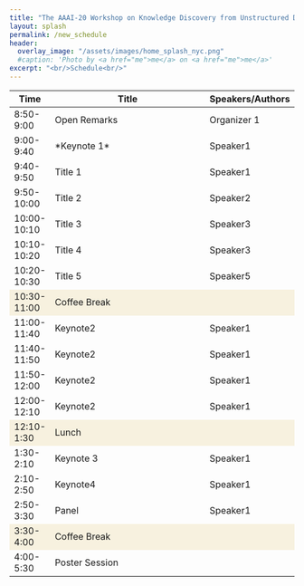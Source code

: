 ```yaml
---
title: "The AAAI-20 Workshop on Knowledge Discovery from Unstructured Data in Financial Services"
layout: splash
permalink: /new_schedule
header:
  overlay_image: "/assets/images/home_splash_nyc.png"
  #caption: 'Photo by <a href="me">me</a> on <a href="me">me</a>'
excerpt: "<br/>Schedule<br/>"
---
```


<center>
<table>
<colgroup>
    <col width="10%" />
    <col width="70%" />
    <col width="15%" />
</colgroup>
<thead>
    <tr class="header">
    <th>Time</th>
    <th>Title</th>
    <th>Speakers/Authors</th>
    </tr>
</thead>
<tbody>
    <tr>
        <td>8:50-9:00</td>
        <td>Open Remarks</td>
        <td>Organizer 1</td>
    </tr>
    <tr>
        <td>9:00-9:40</td>
        <td>*Keynote 1*</td>
        <td>Speaker1 </td>
    </tr>   
    <tr>
        <td>9:40-9:50</td>
        <td>Title 1</td>
        <td>Speaker1</td>
    </tr>        
    <tr>
        <td>9:50-10:00</td>
        <td>Title 2</td>
        <td>Speaker2</td>
    </tr>        
    <tr>
        <td>10:00-10:10</td>
        <td>Title 3</td>
        <td>Speaker3</td>
    </tr>  
    <tr>
        <td>10:10-10:20</td>
        <td>Title 4</td>
        <td>Speaker3</td>
    </tr>  
    <tr>
        <td>10:20-10:30</td>
        <td>Title 5</td>
        <td>Speaker5</td>
    </tr>  
    <tr bgcolor="#f7f1df">
        <td>10:30-11:00</td>
        <td>Coffee Break</td>
        <td></td>
    </tr>  
    <tr>
        <td>11:00-11:40</td>
        <td>Keynote2</td>
        <td>Speaker1</td>
    </tr>  
    <tr>
        <td>11:40-11:50</td>
        <td>Keynote2</td>
        <td>Speaker1</td>
    </tr>  
    <tr>
        <td>11:50-12:00</td>
        <td>Keynote2</td>
        <td>Speaker1</td>
    </tr> 
    <tr>
        <td>12:00-12:10</td>
        <td>Keynote2</td>
        <td>Speaker1</td>
    </tr>  
    <tr bgcolor="#f7f1df">
        <td>12:10-1:30</td>
        <td>Lunch</td>
        <td></td>
    </tr>  
    <tr>
        <td>1:30-2:10</td>
        <td>Keynote 3</td>
        <td>Speaker1</td>
    </tr>  
    <tr>
        <td>2:10-2:50</td>
        <td>Keynote4</td>
        <td>Speaker1</td>
    </tr>  
    <tr>
        <td>2:50-3:30</td>
        <td>Panel</td>
        <td>Speaker1</td>
    </tr> 
    <tr bgcolor="#f7f1df">
        <td>3:30-4:00</td>
        <td>Coffee Break</td>
        <td></td>
    </tr> 
    <tr>
        <td>4:00-5:30</td>
        <td>Poster Session</td>
        <td></td>
    </tr> 
</tbody>
</table>
</center>